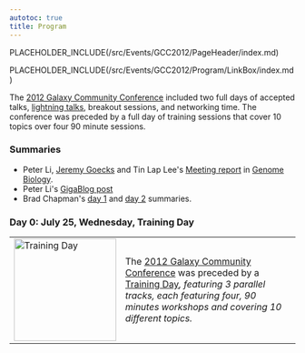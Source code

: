 ```yaml
---
autotoc: true
title: Program
---
```

PLACEHOLDER_INCLUDE(/src/Events/GCC2012/PageHeader/index.md)



PLACEHOLDER_INCLUDE(/src/Events/GCC2012/Program/LinkBox/index.md)
<div class='right'></div>

The [2012 Galaxy Community Conference](/src/Events/GCC2012/Program//index.md) included two full days of accepted talks, [lightning talks](/src/Events/GCC2012/Program/LightningTalks/index.md), breakout sessions, and networking time.  The conference was preceded by a full day of training sessions that cover 10 topics over four 90 minute sessions.

### Summaries

* Peter Li, [Jeremy Goecks](/src/JeremyGoecks/index.md) and Tin Lap Lee's [Meeting report](http://genomebiology.com/2012/13/8/318) in [Genome Biology](http://genomebiology.com/).
* Peter Li's [GigaBlog post](http://blogs.biomedcentral.com/gigablog/2012/08/06/enabling-bioinformatics-tools-to-smoke-the-peace-pipe-together/)
* Brad Chapman's [day 1](http://chapmanb.posterous.com/galaxy-developer-conference-day-1) and [day 2](http://chapmanb.posterous.com/galaxy-community-conference-2012-notes-from-d-90717) summaries.

### Day 0: July 25, Wednesday, Training Day

<table>
  <tr>
    <td style=" border: none;"> <a href='/src/Events/GCC2012/TrainingDay/index.md'><img src="/src/Events/GCC2012/GCC2012TrainingDayLogo.png" alt="Training Day" width="180" /></a> </td>
    <td style=" border: none;"> The <a href='/src/Events/GCC2012/Program//index.md'>2012 Galaxy Community Conference</a> was preceded by a </em><a href='/src/Events/GCC2012/TrainingDay/index.md'>Training Day</a><em>, featuring 3 parallel tracks, each featuring four, 90 minutes workshops and covering 10 different topics.  </td>
  </tr>
</table>


